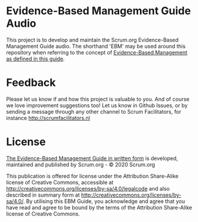 # Evidence-Based Management Guide Audio

This project is to develop and maintain the Scrum.org Evidence-Based Management Guide audio. The shorthand 'EBM' may be used around this repository when referring to the concept of [Evidence-Based Management as defined in this guide](https://www.scrum.org/resources/evidence-based-management-guide).

# Feedback
Please let us know if and how this project is valuable to you. And of course we love improvement suggestions too! Let us know in Github Issues, or by sending a message through any other channel to Scrum Facilitators, for instance http://scrumfacilitators.nl

# License

[The Evidence-Based Management Guide in written form](https://www.scrum.org/resources/evidence-based-management-guide) is developed, maintained and published by Scrum.org - © 2020 Scrum.org

This publication is offered for license under the Attribution Share-Alike license of Creative Commons, accessible at http://creativecommons.org/licenses/by-sa/4.0/legalcode and also described in summary form at http://creativecommons.org/licenses/by-sa/4.0/. By utilising this EBM Guide, you acknowledge and agree that you have read and agree to be bound by the terms of the Attribution Share-Alike license of Creative Commons.
